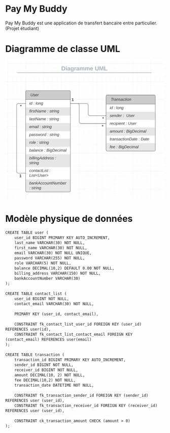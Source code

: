 # Pay My Buddy

Pay My Buddy est une application de transfert bancaire entre particulier. (Projet étudiant)


# Diagramme de classe UML 

![Diagramme de classe UML](/ressources/Diagramme-UML.png)


# Modèle physique de données

```
CREATE TABLE user (
    user_id BIGINT PRIMARY KEY AUTO_INCREMENT,
    last_name VARCHAR(30) NOT NULL,
    first_name VARCHAR(30) NOT NULL,
    email VARCHAR(30) NOT NULL UNIQUE,
    password VARCHAR(255) NOT NULL,
    role VARCHAR(5) NOT NULL,
    balance DECIMAL(10,2) DEFAULT 0.00 NOT NULL,
    billing_address VARCHAR(150) NOT NULL,
    bankAccountNumber VARCHAR(30)
);

CREATE TABLE contact_list (
    user_id BIGINT NOT NULL,
    contact_email VARCHAR(30) NOT NULL,
    
    PRIMARY KEY (user_id, contact_email),
    
    CONSTRAINT fk_contact_list_user_id FOREIGN KEY (user_id) REFERENCES user(id),
    CONSTRAINT fk_contact_list_contact_email FOREIGN KEY (contact_email) REFERENCES user(email)
);

CREATE TABLE transaction (
    transaction_id BIGINT PRIMARY KEY AUTO_INCREMENT,
    sender_id BIGINT NOT NULL,
    receiver_id BIGINT NOT NULL,
    amount DECIMAL(10, 2) NOT NULL,
    fee DECIMAL(10,2) NOT NULL,
    transaction_date DATETIME NOT NULL,
    
    CONSTRAINT fk_transaction_sender_id FOREIGN KEY (sender_id) REFERENCES user (user_id),
    CONSTRAINT fk_transaction_receiver_id FOREIGN KEY (receiver_id) REFERENCES user (user_id),
    
    CONSTRAINT ck_transaction_amount CHECK (amount > 0)
);
```
